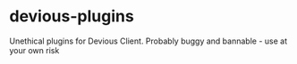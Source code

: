 # devious-plugins

Unethical plugins for Devious Client. Probably buggy and bannable - use at your own risk